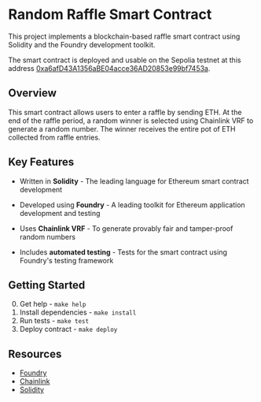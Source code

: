 # Random Raffle Smart Contract

This project implements a blockchain-based raffle smart contract using Solidity and the Foundry development toolkit. 

The smart contract is deployed and usable on the Sepolia testnet at this address [0xa6afD43A1356aBE04acce36AD20853e99bf7453a](https://sepolia.etherscan.io/address/0xa6afD43A1356aBE04acce36AD20853e99bf7453a#code).

## Overview

This smart contract allows users to enter a raffle by sending ETH. At the end of the raffle period, a random winner is selected using Chainlink VRF to generate a random number. The winner receives the entire pot of ETH collected from raffle entries.

## Key Features

- Written in **Solidity** - The leading language for Ethereum smart contract development

- Developed using **Foundry** - A leading toolkit for Ethereum application development and testing

- Uses **Chainlink VRF** - To generate provably fair and tamper-proof random numbers 

- Includes **automated testing** - Tests for the smart contract using Foundry's testing framework


## Getting Started

0. Get help - `make help`
1. Install dependencies - `make install`
2. Run tests - `make test`
3. Deploy contract - `make deploy`

## Resources

- [Foundry](https://github.com/foundry-rs/foundry)
- [Chainlink](https://docs.chain.link/)
- [Solidity](https://docs.soliditylang.org/)